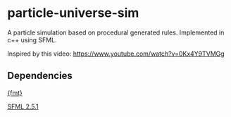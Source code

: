 # particle-universe-sim

A particle simulation based on procedural generated rules. Implemented in c++ using SFML.

Inspired by this video: https://www.youtube.com/watch?v=0Kx4Y9TVMGg

## Dependencies

[{fmt}](https://github.com/fmtlib/fmt)

[SFML 2.5.1](https://github.com/SFML/SFML)
